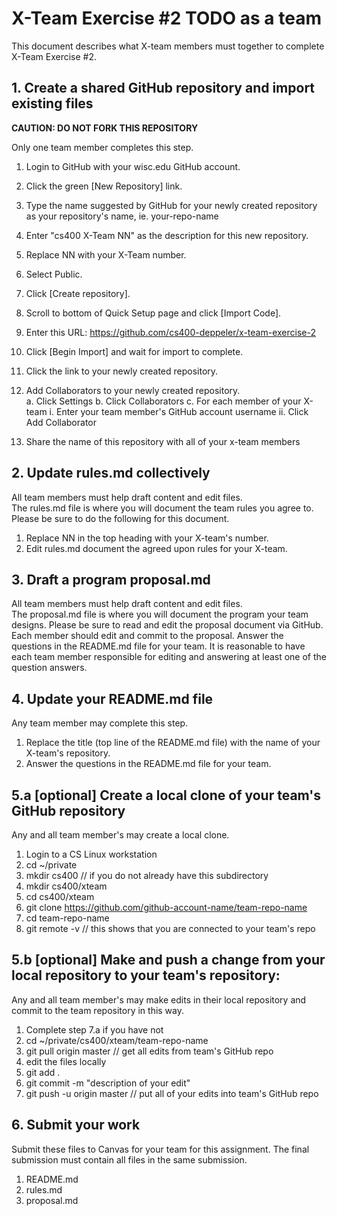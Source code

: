 # X-Team Exercise #2 TODO as a team

This document describes what X-team members must together to complete X-Team Exercise #2.  

## 1. Create a shared GitHub repository and import existing files

__CAUTION: DO NOT FORK THIS REPOSITORY__

Only one team member completes this step.

  1. Login to GitHub with your wisc.edu GitHub account.
  2. Click the green [New Repository] link.
  3. Type the name suggested by GitHub for your newly created repository as your repository's name, ie.  your-repo-name
  4. Enter "cs400 X-Team NN" as the description for this new repository.  
  5. Replace NN with your X-Team number.
  6. Select Public.
  7. Click [Create repository].
  8. Scroll to bottom of Quick Setup page and click [Import Code].
  9. Enter this URL: https://github.com/cs400-deppeler/x-team-exercise-2
  9. Click [Begin Import] and wait for import to complete.
  10. Click the link to your newly created repository.
  11. Add Collaborators to your newly created repository.  
     a. Click Settings
     b. Click Collaborators
     c. For each member of your X-team
        i. Enter your team member's GitHub account username
        ii. Click Add Collaborator
        
  12. Share the name of this repository with all of your x-team members

## 2. Update rules.md collectively

All team members must help draft content and edit files.  
The rules.md file is where you will document the team rules you agree to.  
Please be sure to do the following for this document.

1. Replace NN in the top heading with your X-team's number.
2. Edit rules.md document the agreed upon rules for your X-team.

## 3. Draft a program proposal.md

All team members must help draft content and edit files.  
The proposal.md file is where you will document the program your team designs.
Please be sure to read and edit the proposal document via GitHub.
Each member should edit and commit to the proposal.
Answer the questions in the README.md file for your team.
It is reasonable to have each team member responsible for editing and answering at least one of the question answers.

## 4. Update your README.md file

Any team member may complete this step.

1. Replace the title (top line of the README.md file) with the name of your X-team's repository.
2. Answer the questions in the README.md file for your team.

## 5.a [optional] Create a local clone of your team's GitHub repository

Any and all team member's may create a local clone.

   1. Login to a CS Linux workstation
   2. cd ~/private
   3. mkdir cs400                         // if you do not already have this subdirectory
   4. mkdir cs400/xteam
   5. cd cs400/xteam
   6. git clone https://github.com/github-account-name/team-repo-name
   7. cd team-repo-name
   8. git remote -v                        // this shows that you are connected to your team's repo      

## 5.b [optional] Make and push a change from your local repository to your team's repository:

Any and all team member's may make edits in their local repository and commit to the team repository in this way.

   1. Complete step 7.a if you have not
   2. cd ~/private/cs400/xteam/team-repo-name
   3. git pull origin master                       // get all edits from team's GitHub repo
   4. edit the files locally
   5. git add .
   6. git commit -m "description of your edit"
   7. git push -u origin master                    // put all of your edits into team's GitHub repo


## 6. Submit your work

Submit these files to Canvas for your team for this assignment.   The final submission must contain all files in the same submission.

1. README.md
2. rules.md
3. proposal.md
  
  
